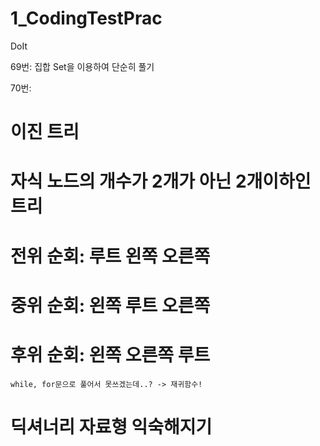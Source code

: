 # 1_CodingTestPrac
DoIt

69번: 집합 Set을 이용하여 단순히 풀기

70번:
# 이진 트리
# 자식 노드의 개수가 2개가 아닌 2개이하인 트리
# 전위 순회: 루트 왼쪽 오른쪽
# 중위 순회: 왼쪽 루트 오른쪽
# 후위 순회: 왼쪽 오른쪽 루트
```
while, for문으로 풀어서 못쓰겠는데..? -> 재귀함수!
```
# 딕셔너리 자료형 익숙해지기
